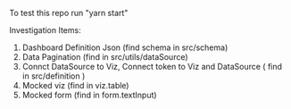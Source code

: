 To test this repo run "yarn start"

Investigation Items:

1. Dashboard Definition Json (find schema in src/schema)
2. Data Pagination (find in src/utils/dataSource)
3. Connct DataSource to Viz, Connect token to Viz and DataSource ( find in src/definition )
4. Mocked viz (find in viz.table)
5. Mocked form (find in form.textInput)



